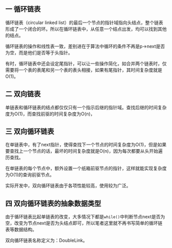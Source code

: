 ## 一 循环链表  

循环链表（circular linked list）的最后一个节点的指针域指向头结点，整个链表形成了一个闭合的环。所以在循环链表中，从任意一个结点出发，均可以找到其他的结点。   

循环链表的操作和线性表一致，差别进在于算法中循环的条件不再是p->next是否为空，而是他们是否等于头指针。  

有时，循环链表中还会设定尾指针，可以让一些操作简化，如合并两个链表时，仅需要将一个表的表尾和另一个表的表头相接，如果有尾指针，其时间复杂度就是O(1)。  

## 二 双向链表

单链表和循环链表的结点都仅仅只有一个指示后继的指针域。查找后继的时间复杂度为O(1)，而查找前驱的时间复杂度为O(n)，

## 三 双向循环链表

在单链表中，有了next指针，使得查找下一个节点的时间复杂度为O(1)，但是如果要查找上一个节点的话，最坏的时间复杂度就是O(n)，因为每次都要从头开始遍历查找。  

在单链表的每个节点中，额外设置一个纸箱前驱节点的指针，这样就能实现复杂度为O(1)的查询前驱节点。    

实际开发中，双向循环链表由于各项性能较高，使用较为广泛。  

## 四 双向循环链表的抽象数据类型

由于循环链表比起单链表的改变，大多情况下都是`while()`中判断节点next是否为空，改变为节点next是否为头结点即可，所以笔者这里就不再书写简单的循环链表等数据结构。  

双向循环链表名称定义为：DoubleLink。  

